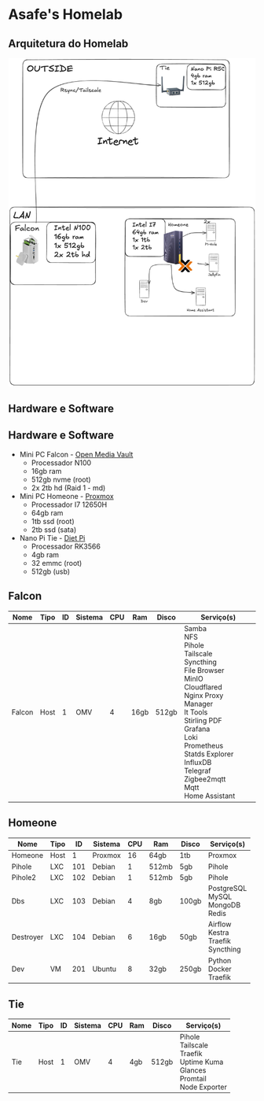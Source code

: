 # Asafe's Homelab

## Arquitetura do Homelab

![Diagrama do Homelab](/assets/homelab.png)

## Hardware e Software
## Hardware e Software

- Mini PC Falcon - [Open Media Vault](https://www.openmediavault.org/)
	-  Processador N100
	- 16gb ram
	- 512gb nvme (root)
	- 2x 2tb hd (Raid 1 - md)
- Mini PC Homeone - [Proxmox](https://www.proxmox.com/en)
	- Processador I7 12650H
	- 64gb ram
	- 1tb ssd (root)
	- 2tb ssd (sata)
- Nano Pi Tie - [Diet Pi](https://dietpi.com/)
	- Processador RK3566
	- 4gb ram
	- 32 emmc (root)
	- 512gb (usb)

## Falcon

| Nome   | Tipo | ID  | Sistema | CPU | Ram  | Disco | Serviço(s)                                                                                                                                                                                                                                                       |
| ------ | ---- | --- | ------- | --- | ---- | ----- | ---------------------------------------------------------------------------------------------------------------------------------------------------------------------------------------------------------------------------------------------------------------- |
| Falcon | Host | 1   | OMV     | 4   | 16gb | 512gb | Samba<br>NFS<br>Pihole<br>Tailscale<br>Syncthing<br>File Browser<br>MinIO<br>Cloudflared<br>Nginx Proxy Manager<br>It Tools<br>Stirling PDF<br>Grafana<br>Loki<br>Prometheus<br>Statds Explorer<br>InfluxDB<br>Telegraf<br>Zigbee2mqtt<br>Mqtt<br>Home Assistant |

## Homeone

| Nome      | Tipo | ID  | Sistema | CPU | Ram   | Disco | Serviço(s)                                |
| --------- | ---- | --- | ------- | --- | ----- | ----- | ----------------------------------------- |
| Homeone   | Host | 1   | Proxmox | 16  | 64gb  | 1tb   | Proxmox                                   |
| Pihole    | LXC  | 101 | Debian  | 1   | 512mb | 5gb   | Pihole                                    |
| Pihole2   | LXC  | 102 | Debian  | 1   | 512mb | 5gb   | Pihole                                    |
| Dbs       | LXC  | 103 | Debian  | 4   | 8gb   | 100gb | PostgreSQL<br>MySQL<br>MongoDB<br>Redis   |
| Destroyer | LXC  | 104 | Debian  | 6   | 16gb  | 50gb  | Airflow<br>Kestra<br>Traefik<br>Syncthing |
| Dev       | VM   | 201 | Ubuntu  | 8   | 32gb  | 250gb | Python<br>Docker<br>Traefik               |

## Tie

| Nome | Tipo | ID  | Sistema | CPU | Ram | Disco | Serviço(s)                                                                            |
| ---- | ---- | --- | ------- | --- | --- | ----- | ------------------------------------------------------------------------------------- |
| Tie  | Host | 1   | OMV     | 4   | 4gb | 512gb | Pihole<br>Tailscale<br>Traefik<br>Uptime Kuma<br>Glances<br>Promtail<br>Node Exporter |
